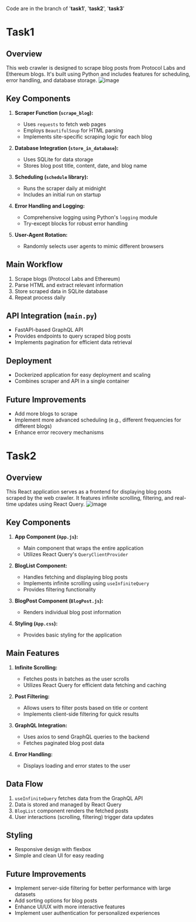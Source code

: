 Code are in the branch of '**task1**', '**task2**', '**task3**'

# Task1

## Overview

This web crawler is designed to scrape blog posts from Protocol Labs and Ethereum blogs. It's built using Python and includes features for scheduling, error handling, and database storage.
![image](https://github.com/user-attachments/assets/3a95419f-4e7c-4d97-9a6e-d00e926d93c2)


## Key Components

1. **Scraper Function (`scrape_blog`):**

   - Uses `requests` to fetch web pages
   - Employs `BeautifulSoup` for HTML parsing
   - Implements site-specific scraping logic for each blog

2. **Database Integration (`store_in_database`):**

   - Uses SQLite for data storage
   - Stores blog post title, content, date, and blog name

3. **Scheduling (`schedule` library):**

   - Runs the scraper daily at midnight
   - Includes an initial run on startup

4. **Error Handling and Logging:**

   - Comprehensive logging using Python's `logging` module
   - Try-except blocks for robust error handling

5. **User-Agent Rotation:**
   - Randomly selects user agents to mimic different browsers

## Main Workflow

1. Scrape blogs (Protocol Labs and Ethereum)
2. Parse HTML and extract relevant information
3. Store scraped data in SQLite database
4. Repeat process daily

## API Integration (`main.py`)

- FastAPI-based GraphQL API
- Provides endpoints to query scraped blog posts
- Implements pagination for efficient data retrieval

## Deployment

- Dockerized application for easy deployment and scaling
- Combines scraper and API in a single container

## Future Improvements

- Add more blogs to scrape
- Implement more advanced scheduling (e.g., different frequencies for different blogs)
- Enhance error recovery mechanisms

# Task2

## Overview

This React application serves as a frontend for displaying blog posts scraped by the web crawler. It features infinite scrolling, filtering, and real-time updates using React Query.
![image](https://github.com/user-attachments/assets/f122ed21-d602-43f5-950d-f4f6fac9cdd9)


## Key Components

1. **App Component (`App.js`):**

   - Main component that wraps the entire application
   - Utilizes React Query's `QueryClientProvider`

2. **BlogList Component:**

   - Handles fetching and displaying blog posts
   - Implements infinite scrolling using `useInfiniteQuery`
   - Provides filtering functionality

3. **BlogPost Component (`BlogPost.js`):**

   - Renders individual blog post information

4. **Styling (`App.css`):**
   - Provides basic styling for the application

## Main Features

1. **Infinite Scrolling:**

   - Fetches posts in batches as the user scrolls
   - Utilizes React Query for efficient data fetching and caching

2. **Post Filtering:**

   - Allows users to filter posts based on title or content
   - Implements client-side filtering for quick results

3. **GraphQL Integration:**

   - Uses axios to send GraphQL queries to the backend
   - Fetches paginated blog post data

4. **Error Handling:**
   - Displays loading and error states to the user

## Data Flow

1. `useInfiniteQuery` fetches data from the GraphQL API
2. Data is stored and managed by React Query
3. `BlogList` component renders the fetched posts
4. User interactions (scrolling, filtering) trigger data updates

## Styling

- Responsive design with flexbox
- Simple and clean UI for easy reading

## Future Improvements

- Implement server-side filtering for better performance with large datasets
- Add sorting options for blog posts
- Enhance UI/UX with more interactive features
- Implement user authentication for personalized experiences
